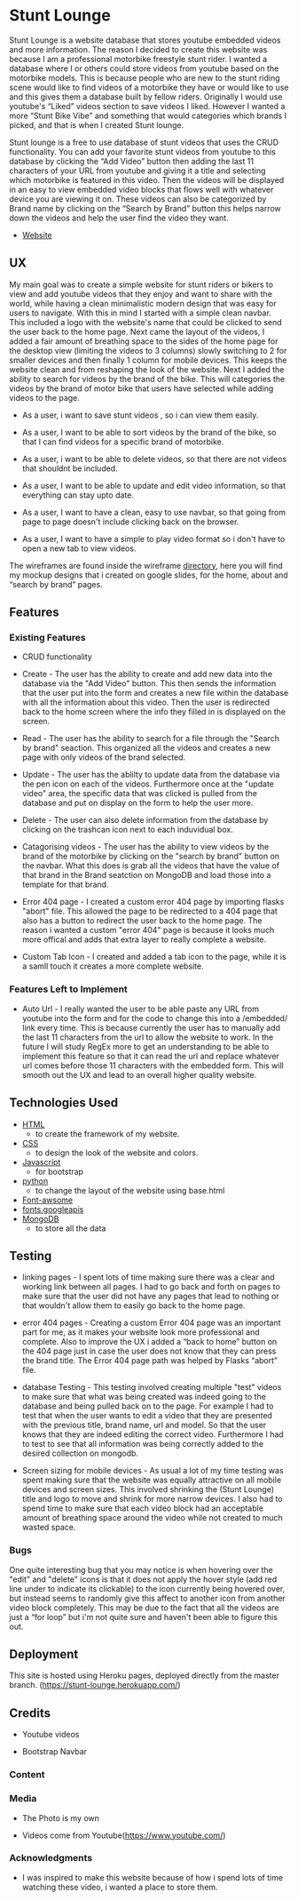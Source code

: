 # Stunt Lounge

Stunt Lounge is a website database that stores youtube embedded videos and more information. The reason I decided to create this website was because I am a professional motorbike freestyle stunt rider. I wanted a database where I or others could store videos from youtube based on the motorbike models. This is because people who are new to the stunt riding scene would like to find videos of a motorbike they have or would like to use and this gives them a database built by fellow riders. Originally I would use youtube's “Liked” videos section to save videos I liked. However I wanted a more “Stunt Bike Vibe” and something that would categories which brands I picked, and that is when I created Stunt lounge. 

Stunt lounge is a free to use database of stunt videos that uses the CRUD functionality. You can add your favorite stunt videos from youtube to this database by clicking the “Add Video” button then adding the last 11 characters of your URL from youtube and giving it a title and selecting which motorbike is featured in this video. Then the videos will be displayed in an easy to view embedded video blocks that flows well with whatever device you are viewing it on. These videos can also be categorized by Brand name by clicking on the “Search by Brand” button this helps narrow down the videos and help the user find the video they want. 

- [Website](https://stunt-lounge.herokuapp.com/)

 
## UX

My main goal was to create a simple website for stunt riders or bikers to view and add youtube videos that they enjoy and want to share with the world, while having a clean minimalistic modern design that was easy for users to navigate. With this in mind I started with a simple clean navbar. This included a logo with the website's name that could be clicked to send the user back to the home page. Next came the layout of the videos, I added a fair amount of breathing space to the sides of the home page for the desktop view (limiting the videos to 3 columns) slowly switching to 2 for smaller devices and then finally 1 column for mobile devices. This keeps the website clean and from reshaping the look of the website. Next I added the ability to search for videos by the brand of the bike. This will categories the videos by the brand of motor bike that users have selected while adding videos to the page. 


- As a user, i want to save stunt videos , so i can view them easily.

- As a user, I want to be able to sort videos by the brand of the bike, so that I can find videos for a specific brand of motorbike.

- As a user, i want to be able to delete videos, so that there are not videos that shouldnt be included.

- As a user, I want to be able to update and edit video information, so that everything can stay upto date.

- As a user, I want to have a clean, easy to use navbar, so that going from page to page doesn't include clicking back on the browser. 

- As a user, I want to have a simple to play video format so i don't have to open a new tab to view videos.


The wireframes are found inside the wireframe [directory](../wireframes/), here you will find my mockup designs that i created on google slides, for the home, about and “search by brand” pages.

## Features
 
### Existing Features

- CRUD functionality 

- Create - The user has the ability to create and add new data into the database via the "Add Video" button. This then sends the information
that the user put into the form and creates a new file within the database with all the information about this video. Then the user is redirected back to the home 
screen where the info they filled in is displayed on the screen. 

- Read - The user has the ability to search for a file through the "Search by brand" seaction. This organized all the videos and creates a new page with only 
videos of the brand selected.

- Update - The user has the ablilty to update data from the database via the pen icon on each of the videos. Furthermore once at the "update video"
area, the specific data that was clicked is pulled from the database and put on display on the form to help the user more.

- Delete - The user can also delete information from the database by clicking on the trashcan icon next to each induvidual box.

- Catagorising videos - The user has the ability to view videos by the brand of the motorbike by clicking on the "search by brand" button on the navbar. What this does is grab all the videos that have the value of that brand in the Brand seatction on MongoDB and load those into a template for that brand.

- Error 404 page - I created a custom error 404 page by importing flasks "abort" file. This allowed the page to be redirected to a 404 page that also has a button to redirect the user back to the home page. The reason i wanted a custom "error 404" page is because it looks much more offical and adds that extra layer to really complete a website.  

- Custom Tab Icon - I created and added a tab icon to the page, while it is a samll touch it creates a more complete website.

### Features Left to Implement

- Auto Url - I really wanted the user to be able paste any URL from youtube into the form and for the code to change this into a /embedded/ link every time. This is because currently the user has to manually add the last 11 characters from the url to allow the website to work. In the future I will study RegEx more to get an understanding to be able to implement this feature so that it can read the url and replace whatever url comes before those 11 characters with the embedded form. This will smooth out the UX and lead to an overall higher quality website.

## Technologies Used

- [HTML](https://en.wikipedia.org/wiki/HTML) 
    - to create the framework of my website.
- [CSS](https://en.wikipedia.org/wiki/Cascading_Style_Sheets)
    - to design the look of the website and colors.
- [Javascript](https://en.wikipedia.org/wiki/JavaScript)
    - for bootstrap
- [python](https://www.python.org/) 
    - to change the layout of the website using base.html
- [Font-awsome](http://fontawesome.com/)
- [fonts.googleapis](https://fonts.google.com/)
- [MongoDB](https://www.mongodb.com/)
    - to store all the data 

## Testing

- linking pages - I spent lots of time making sure there was a clear and working link between all pages. I had to go back and forth on pages to make sure that the user did not have any pages that lead to nothing or that wouldn't allow them to easily go back to the home page.

- error 404 pages -  Creating a custom Error 404 page was an important part for me, as it makes your website look more professional and complete. Also to improve the UX i added a “back to home” button on the 404 page just in case the user does not know that they can press the brand title. The Error 404 page path was helped by Flasks “abort” file.

- database Testing - This testing involved creating multiple "test" videos to make sure that what was being created was indeed going to the database and being pulled back on to the page. For example I had to test that when the user wants to edit a video that they are presented with the previous title, brand name, url and model. So that the user knows that they are indeed editing the correct video. Furthermore I had to test to see that all information was being correctly added to the desired collection on mongodb. 

- Screen sizing for mobile devices - As usual a lot of my time testing was spent making sure that the website was equally attractive on all mobile devices and screen sizes. This involved shrinking the (Stunt Lounge) title and logo to move and shrink for more narrow devices. I also had to spend time to make sure that each video block had an acceptable amount of breathing space around the video while not created to much wasted space.

### Bugs

One quite interesting bug that you may notice is when hovering over the "edit" and "delete" icons is that it does not apply the hover style (add red line under to indicate its clickable) to the icon currently being hovered over, but instead seems to randomly give this affect to another icon from another video block completely. This may be due to the fact that all the videos are just a “for loop” but i'm not quite sure and haven't been able to figure this out.

## Deployment

This site is hosted using Heroku pages, deployed directly from the master branch. (https://stunt-lounge.herokuapp.com/)

## Credits

- Youtube videos

- Bootstrap Navbar

### Content



### Media

- The Photo is my own

- Videos come from Youtube(https://www.youtube.com/)

### Acknowledgments

- I was inspired to make this website because of how i spend lots of time watching these video, i wanted a place to store them.